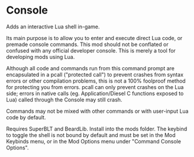 # Console

Adds an interactive Lua shell in-game.

Its main purpose is to allow you to enter and execute direct Lua code, or premade console commands.
This mod should not be conflated or confused with any official developer console.
This is merely a tool for developing mods using Lua.

Although all code and commands run from this command prompt are encapsulated in a pcall ("protected call") to prevent crashes from syntax errors or other compilation problems, this is not a 100% foolproof method for protecting you from errors. pcall can only prevent crashes on the Lua side; errors in native calls (eg. Application/Diesel C functions exposed to Lua) called through the Console may still crash.

Commands may not be mixed with other commands or with user-input Lua code by default. 

Requires SuperBLT and BeardLib. Install into the mods folder. The keybind to toggle the shell is not bound by default and must be set in the Mod Keybinds menu, or in the Mod Options menu under "Command Console Options".